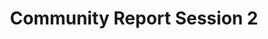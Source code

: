 ---
slug: community-session-2
type: event
event_type: Community Report Session
status: ready
title: Community Report Session 2
venue: VOGELFREI
date_time: Friday, April 21st, 11:15
chair: $sousa-santos-raphael
schedule:
    -   time: t11:15
        item: $livecode-nyc-over-the-years-a-community-portrait
        screening: True
    -   time: t11:20
        item: $the-physical-and-cultural-infrastructure-supporting-livecode-nyc
    -   time: t11:30
        item: $av-club-sf-community-report
        screening: True
    -   time: t11:45
        item: $livecodera-community-report
    -   time: t11:55&#8209;12:45
        item: $community-report-panel
        no_link: True
---